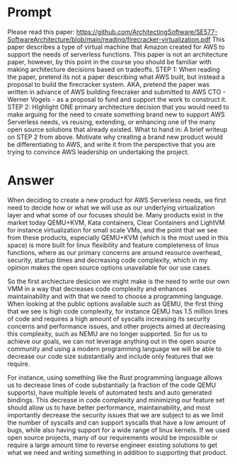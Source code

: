 # Prompt

Please read this paper:   https://github.com/ArchitectingSoftware/SE577-SoftwareArchitecture/blob/main/reading/firecracker-virtualization.pdf
This paper describes a type of virtual machine that Amazon created for AWS to support the needs of serverless functions.
This paper is not an architecture paper, however, by this point in the course you should be familiar with making architecture decisions based on tradeoffs. 
STEP 1:  When reading the paper, pretend its not a paper describing what AWS built, but instead a proposal to build the firecracker system.  AKA, pretend the paper was written in advance of AWS building firecraker and submitted to AWS CTO - Werner Vogels - as a proposal to fund and support the work to construct it. 
STEP 2:  HIghlight ONE primary architecture decision that you would need to make arguing for the need to create something brand new to support AWS Serverless needs, vs reusing, extending, or enhancing one of the many open source solutions that already existed. 
What to hand in:  A brief writeup on STEP 2 from above.  Motivate why creating a brand new product would be differentiating to AWS, and write it from the perspective that you are trying to convince AWS leadership on undertaking the project. 

# Answer

When deciding to create a new product for AWS Serverless needs, we first need to decide how or what we will use as our underlying virtualization layer and what some of our focuses should be.  Many products exist in the market today QEMU+KVM, Kata containers, Clear Containers and LightVM for instance virtualization for small scale VMs, and the point that we see from these products, especially QEMU+KVM (which is the most used in this space) is more built for linux flexibility and feature completeness of linux functions, where as our primary concerns are around resource overhead, security, startup times and decreasing code complexity, which in my opinion makes the open source options unavailable for our use cases.   

So the first archiecture desicion we might make is the need to write our own VMM in a way that decreases code complexity and enhances maintainability and with that we need to choose a programming language.  When looking at the public options available such as QEMU, the first thing that we see is high code complexity, for instance QEMU has 1.5 million lines of code and requires a high amount of syscalls increasing its security concerns and performance issues, and other projects aimed at decreasing this complexity, such as NEMU are no longer supported.  So for us to achieve our goals, we can not leverage anything out in the open source community and using a modern programming language we will be able to decrease our code size substantially and include only features that we require.  

For instance, using something like the Rust programming language allows us to decrease lines of code substantially (a fraction of the code QEMU supports), have multiple levels of automated tests and auto generated bindings.  This decrease in code complexity and minimizing our feature set should allow us to have better performance, maintainability, and most importantly decrease the security issues that we are subject to as we limit the number of syscalls and can support syscalls that have a low amount of bugs, while also having support for a wide range of linux kernels.  If we used open source projects, many of our requirements would be impossible or require a large amount time to reverse engineer existing solutions to get what we need and writing something in addition to supporting that product.
